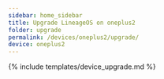 ```yaml
---
sidebar: home_sidebar
title: Upgrade LineageOS on oneplus2
folder: upgrade
permalink: /devices/oneplus2/upgrade/
device: oneplus2
---
```

{% include templates/device_upgrade.md %}
